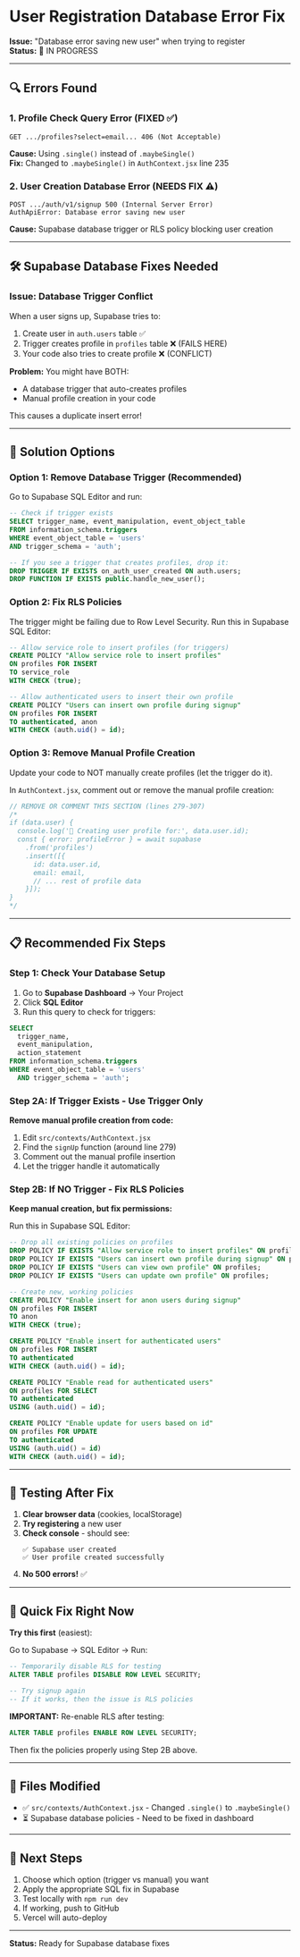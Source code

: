 # User Registration Database Error Fix

**Issue:** "Database error saving new user" when trying to register  
**Status:** 🔧 IN PROGRESS

---

## 🔍 Errors Found

### 1. Profile Check Query Error (FIXED ✅)
```
GET .../profiles?select=email... 406 (Not Acceptable)
```

**Cause:** Using `.single()` instead of `.maybeSingle()`  
**Fix:** Changed to `.maybeSingle()` in `AuthContext.jsx` line 235

### 2. User Creation Database Error (NEEDS FIX ⚠️)
```
POST .../auth/v1/signup 500 (Internal Server Error)
AuthApiError: Database error saving new user
```

**Cause:** Supabase database trigger or RLS policy blocking user creation

---

## 🛠️ Supabase Database Fixes Needed

### Issue: Database Trigger Conflict

When a user signs up, Supabase tries to:
1. Create user in `auth.users` table ✅
2. Trigger creates profile in `profiles` table ❌ (FAILS HERE)
3. Your code also tries to create profile ❌ (CONFLICT)

**Problem:** You might have BOTH:
- A database trigger that auto-creates profiles
- Manual profile creation in your code

This causes a duplicate insert error!

---

## 🔧 Solution Options

### Option 1: Remove Database Trigger (Recommended)

Go to Supabase SQL Editor and run:

```sql
-- Check if trigger exists
SELECT trigger_name, event_manipulation, event_object_table 
FROM information_schema.triggers 
WHERE event_object_table = 'users'
AND trigger_schema = 'auth';

-- If you see a trigger that creates profiles, drop it:
DROP TRIGGER IF EXISTS on_auth_user_created ON auth.users;
DROP FUNCTION IF EXISTS public.handle_new_user();
```

### Option 2: Fix RLS Policies

The trigger might be failing due to Row Level Security. Run this in Supabase SQL Editor:

```sql
-- Allow service role to insert profiles (for triggers)
CREATE POLICY "Allow service role to insert profiles"
ON profiles FOR INSERT
TO service_role
WITH CHECK (true);

-- Allow authenticated users to insert their own profile
CREATE POLICY "Users can insert own profile during signup"
ON profiles FOR INSERT
TO authenticated, anon
WITH CHECK (auth.uid() = id);
```

### Option 3: Remove Manual Profile Creation

Update your code to NOT manually create profiles (let the trigger do it).

In `AuthContext.jsx`, comment out or remove the manual profile creation:

```javascript
// REMOVE OR COMMENT THIS SECTION (lines 279-307)
/*
if (data.user) {
  console.log('📝 Creating user profile for:', data.user.id);
  const { error: profileError } = await supabase
    .from('profiles')
    .insert([{
      id: data.user.id,
      email: email,
      // ... rest of profile data
    }]);
}
*/
```

---

## 📋 Recommended Fix Steps

### Step 1: Check Your Database Setup

1. Go to **Supabase Dashboard** → Your Project
2. Click **SQL Editor**
3. Run this query to check for triggers:

```sql
SELECT 
  trigger_name,
  event_manipulation,
  action_statement
FROM information_schema.triggers 
WHERE event_object_table = 'users'
  AND trigger_schema = 'auth';
```

### Step 2A: If Trigger Exists - Use Trigger Only

**Remove manual profile creation from code:**

1. Edit `src/contexts/AuthContext.jsx`
2. Find the `signUp` function (around line 279)
3. Comment out the manual profile insertion
4. Let the trigger handle it automatically

### Step 2B: If NO Trigger - Fix RLS Policies

**Keep manual creation, but fix permissions:**

Run this in Supabase SQL Editor:

```sql
-- Drop all existing policies on profiles
DROP POLICY IF EXISTS "Allow service role to insert profiles" ON profiles;
DROP POLICY IF EXISTS "Users can insert own profile during signup" ON profiles;
DROP POLICY IF EXISTS "Users can view own profile" ON profiles;
DROP POLICY IF EXISTS "Users can update own profile" ON profiles;

-- Create new, working policies
CREATE POLICY "Enable insert for anon users during signup"
ON profiles FOR INSERT
TO anon
WITH CHECK (true);

CREATE POLICY "Enable insert for authenticated users"
ON profiles FOR INSERT
TO authenticated
WITH CHECK (auth.uid() = id);

CREATE POLICY "Enable read for authenticated users"
ON profiles FOR SELECT
TO authenticated
USING (auth.uid() = id);

CREATE POLICY "Enable update for users based on id"
ON profiles FOR UPDATE
TO authenticated
USING (auth.uid() = id)
WITH CHECK (auth.uid() = id);
```

---

## 🧪 Testing After Fix

1. **Clear browser data** (cookies, localStorage)
2. **Try registering** a new user
3. **Check console** - should see:
   ```
   ✅ Supabase user created
   ✅ User profile created successfully
   ```
4. **No 500 errors!** ✅

---

## 🎯 Quick Fix Right Now

**Try this first** (easiest):

Go to Supabase → SQL Editor → Run:

```sql
-- Temporarily disable RLS for testing
ALTER TABLE profiles DISABLE ROW LEVEL SECURITY;

-- Try signup again
-- If it works, then the issue is RLS policies
```

**IMPORTANT:** Re-enable RLS after testing:

```sql
ALTER TABLE profiles ENABLE ROW LEVEL SECURITY;
```

Then fix the policies properly using Step 2B above.

---

## 📝 Files Modified

- ✅ `src/contexts/AuthContext.jsx` - Changed `.single()` to `.maybeSingle()`
- ⏳ Supabase database policies - Need to be fixed in dashboard

---

## 🚀 Next Steps

1. Choose which option (trigger vs manual) you want
2. Apply the appropriate SQL fix in Supabase
3. Test locally with `npm run dev`
4. If working, push to GitHub
5. Vercel will auto-deploy

---

**Status:** Ready for Supabase database fixes


